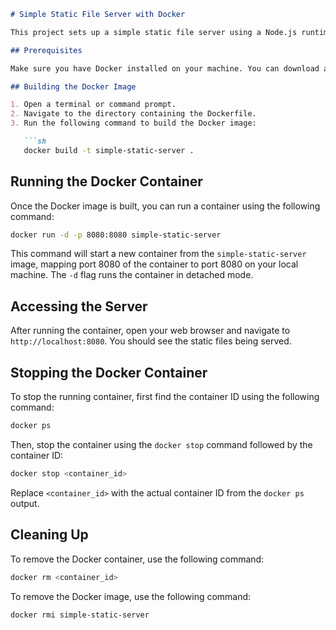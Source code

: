 
```markdown
# Simple Static File Server with Docker

This project sets up a simple static file server using a Node.js runtime and `http-server` to serve HTML, CSS, and JavaScript files.

## Prerequisites

Make sure you have Docker installed on your machine. You can download and install Docker from [here](https://www.docker.com/products/docker-desktop).

## Building the Docker Image

1. Open a terminal or command prompt.
2. Navigate to the directory containing the Dockerfile.
3. Run the following command to build the Docker image:

   ```sh
   docker build -t simple-static-server .
```


## Running the Docker Container

Once the Docker image is built, you can run a container using the following command:

```sh
docker run -d -p 8080:8080 simple-static-server
```

This command will start a new container from the `simple-static-server` image, mapping port 8080 of the container to port 8080 on your local machine. The `-d` flag runs the container in detached mode.

## Accessing the Server

After running the container, open your web browser and navigate to `http://localhost:8080`. You should see the static files being served.

## Stopping the Docker Container

To stop the running container, first find the container ID using the following command:

```sh
docker ps
```

Then, stop the container using the `docker stop` command followed by the container ID:

```sh
docker stop <container_id>
```

Replace `<container_id>` with the actual container ID from the `docker ps` output.

## Cleaning Up

To remove the Docker container, use the following command:

```sh
docker rm <container_id>
```

To remove the Docker image, use the following command:

```sh
docker rmi simple-static-server
```

## 


